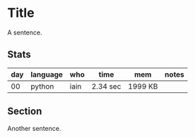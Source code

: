 # Title

A sentence.

## Stats

| day | language | who | time | mem | notes |
| --- | --- | --- | --- | --- | --- |
| 00 | python | iain | 2.34 sec | 1999 KB |  |

## Section

Another sentence.
